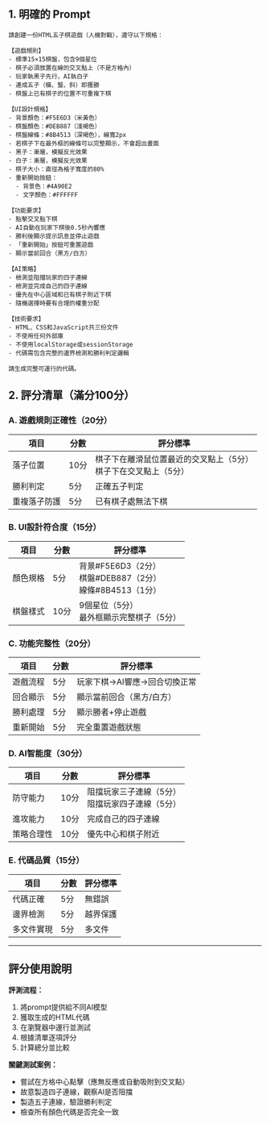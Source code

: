 ## 1. 明確的 Prompt

```
請創建一份HTML五子棋遊戲（人機對戰），遵守以下規格：

【遊戲規則】
- 標準15×15棋盤，包含9個星位
- 棋子必須放置在線的交叉點上（不是方格內）
- 玩家執黑子先行，AI執白子
- 連成五子（橫、豎、斜）即獲勝
- 棋盤上已有棋子的位置不可重複下棋

【UI設計規格】
- 背景顏色：#F5E6D3（米黃色）
- 棋盤顏色：#DEB887（淺褐色）
- 棋盤線條：#8B4513（深褐色），線寬2px
- 若棋子下在最外框的線條可以完整顯示，不會超出畫面
- 黑子：漸層，模擬反光效果
- 白子：漸層，模擬反光效果
- 棋子大小：直徑為格子寬度的80%
- 重新開始按鈕：
  - 背景色：#4A90E2
  - 文字顏色：#FFFFFF

【功能要求】
- 點擊交叉點下棋
- AI自動在玩家下棋後0.5秒內響應
- 勝利後顯示提示訊息並停止遊戲
- 「重新開始」按鈕可重置遊戲
- 顯示當前回合（黑方/白方）

【AI策略】
- 檢測並阻擋玩家的四子連線
- 檢測並完成自己的四子連線
- 優先在中心區域和已有棋子附近下棋
- 隨機選擇時要有合理的權重分配

【技術要求】
- HTML、CSS和JavaScript共三份文件
- 不使用任何外部庫
- 不使用localStorage或sessionStorage
- 代碼需包含完整的邊界檢測和勝利判定邏輯

請生成完整可運行的代碼。
```

## 2. 評分清單（滿分100分）

### A. 遊戲規則正確性（20分）

| 項目         | 分數 | 評分標準                                                               |
| ------------ | ---- | ---------------------------------------------------------------------- |
| 落子位置     | 10分 | 棋子下在離滑鼠位置最近的交叉點上（5分）<br>棋子下在交叉點上（5分）<br> |
| 勝利判定     | 5分  | 正確五子判定                                                           |
| 重複落子防護 | 5分  | 已有棋子處無法下棋                                                     |

### B. UI設計符合度（15分）

| 項目     | 分數 | 評分標準                                                       |
| -------- | ---- | -------------------------------------------------------------- |
| 顏色規格 | 5分  | 背景#F5E6D3（2分）<br>棋盤#DEB887（2分）<br>線條#8B4513（1分） |
| 棋盤樣式 | 10分 | 9個星位（5分）<br>最外框顯示完整棋子（5分）                    |

### C. 功能完整性（20分）

| 項目     | 分數 | 評分標準                     |
| -------- | ---- | ---------------------------- |
| 遊戲流程 | 5分  | 玩家下棋→AI響應→回合切換正常 |
| 回合顯示 | 5分  | 顯示當前回合（黑方/白方）    |
| 勝利處理 | 5分  | 顯示勝者+停止遊戲            |
| 重新開始 | 5分  | 完全重置遊戲狀態             |

### D. AI智能度（30分）

| 項目       | 分數 | 評分標準                                           |
| ---------- | ---- | -------------------------------------------------- |
| 防守能力   | 10分 | 阻擋玩家三子連線（5分）<br>阻擋玩家四子連線（5分） |
| 進攻能力   | 10分 | 完成自己的四子連線                                 |
| 策略合理性 | 10分 | 優先中心和棋子附近                                 |

### E. 代碼品質（15分）

| 項目       | 分數 | 評分標準 |
| ---------- | ---- | -------- |
| 代碼正確   | 5分  | 無錯誤   |
| 邊界檢測   | 5分  | 越界保護 |
| 多文件實現 | 5分  | 多文件   |

---

## 評分使用說明

**評測流程：**
1. 將prompt提供給不同AI模型
2. 獲取生成的HTML代碼
3. 在瀏覽器中運行並測試
4. 根據清單逐項評分
5. 計算總分並比較

**關鍵測試案例：**
- 嘗試在方格中心點擊（應無反應或自動吸附到交叉點）
- 故意製造四子連線，觀察AI是否阻擋
- 製造五子連線，驗證勝利判定
- 檢查所有顏色代碼是否完全一致
